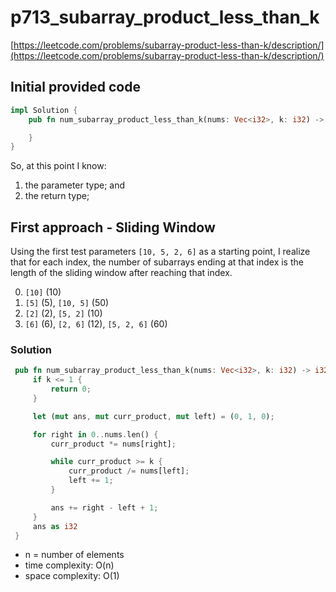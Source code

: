 # p713_subarray_product_less_than_k
[https://leetcode.com/problems/subarray-product-less-than-k/description/](https://leetcode.com/problems/subarray-product-less-than-k/description/)

## Initial provided code
```Rust
impl Solution {
    pub fn num_subarray_product_less_than_k(nums: Vec<i32>, k: i32) -> i32 {

    }
}
```

So, at this point I know:
1. the parameter type; and
2. the return type;

## First approach - Sliding Window

Using the first test parameters `[10, 5, 2, 6]` as a starting point, I realize that for each index, the number of subarrays ending at that index is the length of the sliding window after reaching that index. 

0. `[10]` (10)
1. `[5]` (5), `[10, 5]` (50)
2. `[2]` (2), `[5, 2]` (10)
3. `[6]` (6), `[2, 6]` (12), `[5, 2, 6]` (60)


### Solution

```Rust
 pub fn num_subarray_product_less_than_k(nums: Vec<i32>, k: i32) -> i32 {
     if k <= 1 {
         return 0;
     }

     let (mut ans, mut curr_product, mut left) = (0, 1, 0);

     for right in 0..nums.len() {
         curr_product *= nums[right];

         while curr_product >= k {
             curr_product /= nums[left];
             left += 1;
         }

         ans += right - left + 1;
     }
     ans as i32
 }
```

- n = number of elements
- time complexity: O(n)
- space complexity: O(1)